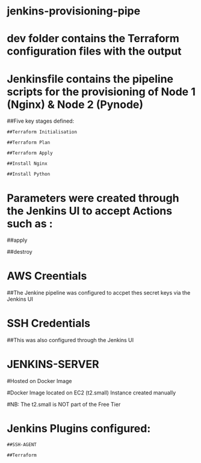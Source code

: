 # jenkins-provisioning-pipe

# dev folder contains the Terraform configuration files with the output
    

# Jenkinsfile contains the pipeline scripts for the provisioning of Node 1 (Nginx) & Node 2 (Pynode)
  
  ##Five key stages defined:

    ##Terraform Initialisation

    ##Terraform Plan
    
    ##Terraform Apply
    
    ##Install Nginx
    
    ##Install Python

# Parameters were created through the Jenkins UI to accept Actions such as : 
  
  ##apply
  
  ##destroy

# AWS Creentials
  
  ##The Jenkine pipeline was configured to accpet thes secret keys via the Jenkins UI

# SSH Credentials

  ##This was also configured through the Jenkins UI

# JENKINS-SERVER

  #Hosted on Docker Image 
  
  #Docker Image located on EC2 (t2.small) Instance created manually 
  
  #NB: The t2.small is NOT part of the Free Tier

 # Jenkins Plugins configured:

    ##SSH-AGENT
 
    ##Terraform 
    
    